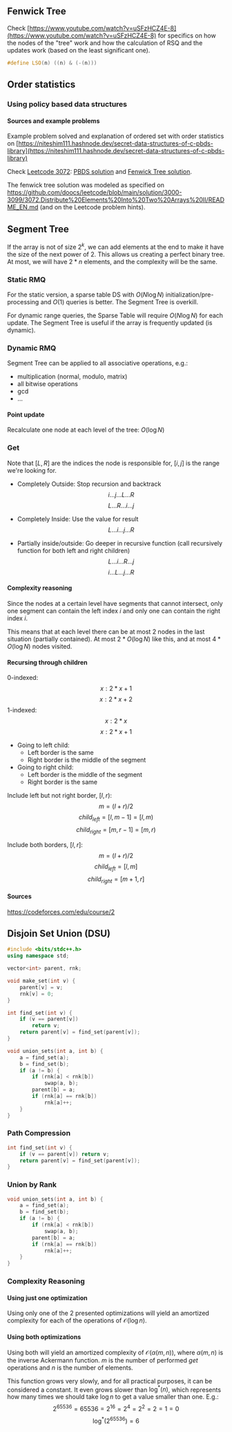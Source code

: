 ## Fenwick Tree
Check [https://www.youtube.com/watch?v=uSFzHCZ4E-8](https://www.youtube.com/watch?v=uSFzHCZ4E-8) for specifics on how the nodes of the "tree" work and how the calculation of RSQ and the updates work (based on the least significant one).

```cpp
#define LSO(n) ((n) & (-(n)))
```

## Order statistics
### Using policy based data structures

#### Sources and example problems
Example problem solved and explanation of ordered set with order statistics on [https://niteshim111.hashnode.dev/secret-data-structures-of-c-pbds-library](https://niteshim111.hashnode.dev/secret-data-structures-of-c-pbds-library)

Check [Leetcode 3072](https://leetcode.com/problems/distribute-elements-into-two-arrays-ii/): [PBDS solution](../../leetcode/3072/pbds_solution.cpp) and [Fenwick Tree solution](../../leetcode/3072/fenwicktree_solution.cpp).

The fenwick tree solution was modeled as specified on https://github.com/doocs/leetcode/blob/main/solution/3000-3099/3072.Distribute%20Elements%20Into%20Two%20Arrays%20II/README_EN.md (and on the Leetcode problem hints).


## Segment Tree
If the array is not of size $2^k$, we can add elements at the end to make it have the size of the next power of 2. This allows us creating a perfect binary tree. At most, we will have $2*n$ elements, and the complexity will be the same.

### Static RMQ
For the static version, a sparse table DS with $O(N\log{N})$ initialization/pre-processing and $O(1)$ queries is better. The Segment Tree is overkill. 

For dynamic range queries, the Sparse Table will require $O(N\log{N})$ for each update. The Segment Tree is useful if the array is frequently updated (is dynamic).

### Dynamic RMQ
Segment Tree can be applied to all associative operations, e.g.:
- multiplication (normal, modulo, matrix)
- all bitwise operations
- gcd
- ...

#### Point update
Recalculate one node at each level of the tree: $O(\log{N})$

### Get
Note that $[L, R]$ are the indices the node is responsible for, $[i, j]$ is the range we're looking for.

- Completely Outside: Stop recursion and backtrack
$$ i \dots j \dots L \dots R $$
$$ L \dots R \dots i \dots j $$

- Completely Inside: Use the value for result
$$ L \dots i \dots j \dots R $$

- Partially inside/outside: Go deeper in recursive function (call recursively function for both left and right children)
$$ L \dots i \dots R \dots j $$
$$ i \dots L \dots j \dots R $$

#### Complexity reasoning
Since the nodes at a certain level have segments that cannot intersect, only one segment can contain the left index $i$ and only one can contain the right index $i$.

This means that at each level there can be at most 2 nodes in the last situation (partially contained). At most $2 * O(\log{N})$ like this, and at most $4 * O(\log{N})$ nodes visited.

#### Recursing through children
0-indexed:
$$ x: 2 * x + 1$$
$$ x: 2 * x + 2$$
1-indexed:
$$ x: 2 * x$$
$$ x: 2 * x + 1$$

- Going to left child:
    - Left border is the same
    - Right border is the middle of the segment
- Going to right child:
    - Left border is the middle of the segment
    - Right border is the same


Include left but not right border, $[l, r)$:
    $$m = (l + r) / 2$$
    $$child_{left} = [l, m - 1] = [l, m)$$
    $$child_{right} = [m, r - 1] = [m, r)$$

Include both borders, $[l, r]$:
    $$m = (l + r) / 2$$
    $$child_{left} = [l, m]$$
    $$child_{right} = [m + 1, r]$$

#### Sources
https://codeforces.com/edu/course/2


## Disjoin Set Union (DSU)
```cpp
#include <bits/stdc++.h>
using namespace std;

vector<int> parent, rnk;

void make_set(int v) {
    parent[v] = v;
    rnk[v] = 0;
}

int find_set(int v) {
    if (v == parent[v])
        return v;
    return parent[v] = find_set(parent[v]);
}

void union_sets(int a, int b) {
    a = find_set(a);
    b = find_set(b);
    if (a != b) {
        if (rnk[a] < rnk[b])
            swap(a, b);
        parent[b] = a;
        if (rnk[a] == rnk[b])
            rnk[a]++;
    }
}
```

### Path Compression
```cpp
int find_set(int v) {
    if (v == parent[v]) return v;
    return parent[v] = find_set(parent[v]);
}
```

### Union by Rank
```cpp
void union_sets(int a, int b) {
    a = find_set(a);
    b = find_set(b);
    if (a != b) {
        if (rnk[a] < rnk[b])
            swap(a, b);
        parent[b] = a;
        if (rnk[a] == rnk[b])
            rnk[a]++;
    }
}
```

### Complexity Reasoning
#### Using just one optimization
Using only one of the 2 presented optimizations will yield an amortized complexity for each of the operations of $\mathcal{O}(\log{n})$.


#### Using both optimizations
Using both will yield an amortized complexity of $\mathcal{O}(\alpha(m, n))$, where $\alpha(m, n)$ is the inverse Ackermann function. $m$ is the number of performed $get$ operations and $n$ is the number of elements.

This function grows very slowly, and for all practical purposes, it can be considered a constant. It even grows slower than $\log^*(n)$, which represents how many times we should take $\log{n}$ to get a value smaller than one. E.g.:
$$2^{65536} = 65536 = 2^{16} = 2^4 = 2^2 = 2 = 1 = 0$$
$$\log^*(2^{65536}) = 6 $$

